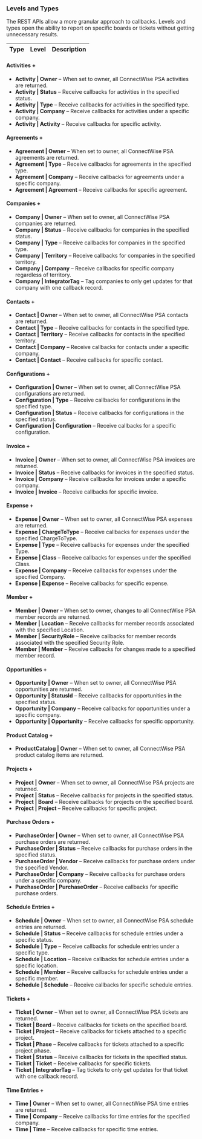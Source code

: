 ### Levels and Types

The REST APIs allow a more granular approach to callbacks. Levels and types open the ability to report on specific boards or tickets without getting unnecessary results.

| **Type** | **Level** | **Description** |
|----------|----------|----------------|

#### Activities +
- **Activity | Owner** – When set to owner, all ConnectWise PSA activities are returned.
- **Activity | Status** – Receive callbacks for activities in the specified status.
- **Activity | Type** – Receive callbacks for activities in the specified type.
- **Activity | Company** – Receive callbacks for activities under a specific company.
- **Activity | Activity** – Receive callbacks for specific activity.

#### Agreements +
- **Agreement | Owner** – When set to owner, all ConnectWise PSA agreements are returned.
- **Agreement | Type** – Receive callbacks for agreements in the specified type.
- **Agreement | Company** – Receive callbacks for agreements under a specific company.
- **Agreement | Agreement** – Receive callbacks for specific agreement.

#### Companies +
- **Company | Owner** – When set to owner, all ConnectWise PSA companies are returned.
- **Company | Status** – Receive callbacks for companies in the specified status.
- **Company | Type** – Receive callbacks for companies in the specified type.
- **Company | Territory** – Receive callbacks for companies in the specified territory.
- **Company | Company** – Receive callbacks for specific company regardless of territory.
- **Company | IntegratorTag** – Tag companies to only get updates for that company with one callback record.

#### Contacts +
- **Contact | Owner** – When set to owner, all ConnectWise PSA contacts are returned.
- **Contact | Type** – Receive callbacks for contacts in the specified type.
- **Contact | Territory** – Receive callbacks for contacts in the specified territory.
- **Contact | Company** – Receive callbacks for contacts under a specific company.
- **Contact | Contact** – Receive callbacks for specific contact.

#### Configurations +
- **Configuration | Owner** – When set to owner, all ConnectWise PSA configurations are returned.
- **Configuration | Type** – Receive callbacks for configurations in the specified type.
- **Configuration | Status** – Receive callbacks for configurations in the specified status.
- **Configuration | Configuration** – Receive callbacks for a specific configuration.

#### Invoice +
- **Invoice | Owner** – When set to owner, all ConnectWise PSA invoices are returned.
- **Invoice | Status** – Receive callbacks for invoices in the specified status.
- **Invoice | Company** – Receive callbacks for invoices under a specific company.
- **Invoice | Invoice** – Receive callbacks for specific invoice.

#### Expense +
- **Expense | Owner** – When set to owner, all ConnectWise PSA expenses are returned.
- **Expense | ChargeToType** – Receive callbacks for expenses under the specified ChargeToType.
- **Expense | Type** – Receive callbacks for expenses under the specified Type.
- **Expense | Class** – Receive callbacks for expenses under the specified Class.
- **Expense | Company** – Receive callbacks for expenses under the specified Company.
- **Expense | Expense** – Receive callbacks for specific expense.

#### Member +
- **Member | Owner** – When set to owner, changes to all ConnectWise PSA member records are returned.
- **Member | Location** – Receive callbacks for member records associated with the specified Location.
- **Member | SecurityRole** – Receive callbacks for member records associated with the specified Security Role.
- **Member | Member** – Receive callbacks for changes made to a specified member record.

#### Opportunities +
- **Opportunity | Owner** – When set to owner, all ConnectWise PSA opportunities are returned.
- **Opportunity | StatusId** – Receive callbacks for opportunities in the specified status.
- **Opportunity | Company** – Receive callbacks for opportunities under a specific company.
- **Opportunity | Opportunity** – Receive callbacks for specific opportunity.

#### Product Catalog +
- **ProductCatalog | Owner** – When set to owner, all ConnectWise PSA product catalog items are returned.

#### Projects +
- **Project | Owner** – When set to owner, all ConnectWise PSA projects are returned.
- **Project | Status** – Receive callbacks for projects in the specified status.
- **Project | Board** – Receive callbacks for projects on the specified board.
- **Project | Project** – Receive callbacks for specific project.

#### Purchase Orders +
- **PurchaseOrder | Owner** – When set to owner, all ConnectWise PSA purchase orders are returned.
- **PurchaseOrder | Status** – Receive callbacks for purchase orders in the specified status.
- **PurchaseOrder | Vendor** – Receive callbacks for purchase orders under the specified Vendor.
- **PurchaseOrder | Company** – Receive callbacks for purchase orders under a specific company.
- **PurchaseOrder | PurchaseOrder** – Receive callbacks for specific purchase orders.

#### Schedule Entries +
- **Schedule | Owner** – When set to owner, all ConnectWise PSA schedule entries are returned.
- **Schedule | Status** – Receive callbacks for schedule entries under a specific status.
- **Schedule | Type** – Receive callbacks for schedule entries under a specific type.
- **Schedule | Location** – Receive callbacks for schedule entries under a specific location.
- **Schedule | Member** – Receive callbacks for schedule entries under a specific member.
- **Schedule | Schedule** – Receive callbacks for specific schedule entries.

#### Tickets +
- **Ticket | Owner** – When set to owner, all ConnectWise PSA tickets are returned.
- **Ticket | Board** – Receive callbacks for tickets on the specified board.
- **Ticket | Project** – Receive callbacks for tickets attached to a specific project.
- **Ticket | Phase** – Receive callbacks for tickets attached to a specific project phase.
- **Ticket | Status** – Receive callbacks for tickets in the specified status.
- **Ticket | Ticket** – Receive callbacks for specific tickets.
- **Ticket | IntegratorTag** – Tag tickets to only get updates for that ticket with one callback record.

#### Time Entries +
- **Time | Owner** – When set to owner, all ConnectWise PSA time entries are returned.
- **Time | Company** – Receive callbacks for time entries for the specified company.
- **Time | Time** – Receive callbacks for specific time entries.
